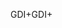 <span data-ttu-id="9049a-101">GDI+</span><span class="sxs-lookup"><span data-stu-id="9049a-101">GDI+</span></span>